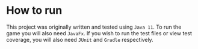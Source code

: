 # How to run

This project was originally written and tested using `Java 11`. To run the game you will also need `JavaFx`. If you wish to run the test files or view test coverage, you will also need `JUnit` and `Gradle` respectively.
